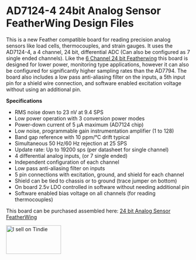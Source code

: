 # AD7124-4 24bit Analog Sensor FeatherWing Design Files

This is a new Feather compatible board for reading precision analog sensors like load cells, thermocouples, and strain gauges. It uses the AD7124-4, a 4 channel, 24 bit, differential ADC (Can also be configured as 7 single ended channels). Like the [6 Channel 24 bit Featherwing](https://github.com/NHBSystems/6Ch-24bit-FeatherWing-PCB) this board is designed for lower power, monitoring type applications, however it can also be configured for significantly higher sampling rates than the AD7794. The board also includes a low pass anti-aliasing filter on the inputs, a 5th input pin for a shield wire connection, and software enabled excitation voltage without using an additional pin.

**Specifications**

- RMS noise down to 23 nV at 9.4 SPS
- Low power operation with 3 conversion power modes
- Power-down current of 5 μA maximum (AD7124 chip)
- Low noise, programmable gain instrumentation amplifier (1 to 128)
- Band gap reference with 10 ppm/°C drift typical
- Simultaneous 50 Hz/60 Hz rejection at 25 SPS
- Update rate: Up to 19200 sps (per datasheet for single channel)
- 4 differential analog inputs, (or 7 single ended)
- Independent configuration of each channel
- Low pass anti-aliasing filter on inputs
- 5 pin connections with excitation, ground, and shield for each channel
- Shield can be tied to chassis or to ground (trace jumper on bottom)
- On board 2.5v LDO controlled in software without needing additional pin
- Software enabled bias voltage on all channels (for reading thermocouples)


This board can be purchased assembled here: [24 bit Analog Sensor FeatherWing](https://www.tindie.com/products/24680/)


<a href="https://www.tindie.com/stores/jtinker/?ref=offsite_badges&utm_source=sellers_jtinker&utm_medium=badges&utm_campaign=badge_medium"><img src="https://d2ss6ovg47m0r5.cloudfront.net/badges/tindie-mediums.png" alt="I sell on Tindie" width="150" height="78"></a>

